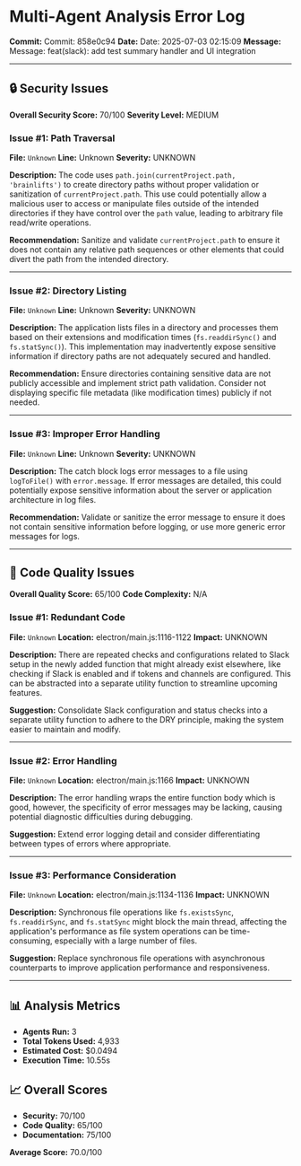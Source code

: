 # Multi-Agent Analysis Error Log

**Commit:** Commit: 858e0c94
**Date:** Date: 2025-07-03 02:15:09
**Message:** Message: feat(slack): add test summary handler and UI integration

---

## 🔒 Security Issues

**Overall Security Score:** 70/100
**Severity Level:** MEDIUM

### Issue #1: Path Traversal
**File:** `Unknown`
**Line:** Unknown
**Severity:** UNKNOWN

**Description:**
The code uses `path.join(currentProject.path, 'brainlifts')` to create directory paths without proper validation or sanitization of `currentProject.path`. This use could potentially allow a malicious user to access or manipulate files outside of the intended directories if they have control over the `path` value, leading to arbitrary file read/write operations.

**Recommendation:**
Sanitize and validate `currentProject.path` to ensure it does not contain any relative path sequences or other elements that could divert the path from the intended directory.

---

### Issue #2: Directory Listing
**File:** `Unknown`
**Line:** Unknown
**Severity:** UNKNOWN

**Description:**
The application lists files in a directory and processes them based on their extensions and modification times (`fs.readdirSync()` and `fs.statSync()`). This implementation may inadvertently expose sensitive information if directory paths are not adequately secured and handled.

**Recommendation:**
Ensure directories containing sensitive data are not publicly accessible and implement strict path validation. Consider not displaying specific file metadata (like modification times) publicly if not needed.

---

### Issue #3: Improper Error Handling
**File:** `Unknown`
**Line:** Unknown
**Severity:** UNKNOWN

**Description:**
The catch block logs error messages to a file using `logToFile()` with `error.message`. If error messages are detailed, this could potentially expose sensitive information about the server or application architecture in log files.

**Recommendation:**
Validate or sanitize the error message to ensure it does not contain sensitive information before logging, or use more generic error messages for logs.

---

## 🎯 Code Quality Issues

**Overall Quality Score:** 65/100
**Code Complexity:** N/A

### Issue #1: Redundant Code
**File:** `Unknown`
**Location:** electron/main.js:1116-1122
**Impact:** UNKNOWN

**Description:**
There are repeated checks and configurations related to Slack setup in the newly added function that might already exist elsewhere, like checking if Slack is enabled and if tokens and channels are configured. This can be abstracted into a separate utility function to streamline upcoming features.

**Suggestion:**
Consolidate Slack configuration and status checks into a separate utility function to adhere to the DRY principle, making the system easier to maintain and modify.

---

### Issue #2: Error Handling
**File:** `Unknown`
**Location:** electron/main.js:1166
**Impact:** UNKNOWN

**Description:**
The error handling wraps the entire function body which is good, however, the specificity of error messages may be lacking, causing potential diagnostic difficulties during debugging.

**Suggestion:**
Extend error logging detail and consider differentiating between types of errors where appropriate.

---

### Issue #3: Performance Consideration
**File:** `Unknown`
**Location:** electron/main.js:1134-1136
**Impact:** UNKNOWN

**Description:**
Synchronous file operations like `fs.existsSync`, `fs.readdirSync`, and `fs.statSync` might block the main thread, affecting the application's performance as file system operations can be time-consuming, especially with a large number of files.

**Suggestion:**
Replace synchronous file operations with asynchronous counterparts to improve application performance and responsiveness.

---

## 📊 Analysis Metrics

- **Agents Run:** 3
- **Total Tokens Used:** 4,933
- **Estimated Cost:** $0.0494
- **Execution Time:** 10.55s

## 📈 Overall Scores

- **Security:** 70/100
- **Code Quality:** 65/100
- **Documentation:** 75/100

**Average Score:** 70.0/100
